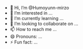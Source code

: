 - 👋 Hi, I’m @Humoyunn-mirzo
- 👀 I’m interested in ...
- 🌱 I’m currently learning ...
- 💞️ I’m looking to collaborate on ...
- 📫 How to reach me ...
- 😄 Pronouns: ...
- ⚡ Fun fact: ...

<!---
Humoyunn-mirzo/Humoyunn-mirzo is a ✨ special ✨ repository because its `README.md` (this file) appears on your GitHub profile.
You can click the Preview link to take a look at your changes.
--->
